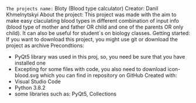 `The projects name:` Bloty (Blood type calculator)
Creator: Danil Khmelnytskyi
About the project:
This project was made with the aim to make easy claculating blood types in different combination of input info (blood type of mother and father OR child and one of the parents OR only child). It can also be useful for student`s on biology classes.
Getting started:
If you want to download this project, you might use git or download the project as archive
Precondtions:
- PyQt5 library was used in this proj, so, you need be sure that you have installed one
- Excepting for some files with code, you also need to download icon-blood.svg which you can find in repository on GitHub
Created with:
- Visual Studio Code
- Python 3.8.2
- some libraries such as: PyQt5, Collections